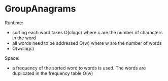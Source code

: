 # GroupAnagrams

Runtime:
- sorting each word takes O(clogc) where c are the number of characters in the word
- all words need to be addressed O(w) where w are the number of words
- O(wclogc)

Space:
- a frequency of the sorted word to words is used. The words are duplicated in the frequency table O(w)
